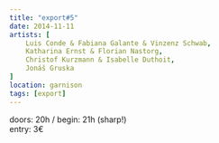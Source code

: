 ```yaml
---
title: "export#5"
date: 2014-11-11
artists: [
    Luis Conde & Fabiana Galante & Vinzenz Schwab,
    Katharina Ernst & Florian Nastorg,
    Christof Kurzmann & Isabelle Duthoit,
    Jonáš Gruska
]
location: garnison
tags: [export]
---
```

doors: 20h / begin: 21h (sharp!)  
entry: 3€

